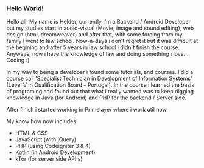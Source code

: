 ### **Hello World!**

Hello all! My name is Helder, currently I'm a Backend / Android
Developer but my studies start in audio-visual (Movie, image and sound
editing), web design (html, dreamweaver) and after that, with some
forcing from my family i went to law school. Now-a-days i don't regret
it but it was difficult at the begining and after 5 years in law school
i didn´t finish the course. Anyways, now i have the knowledge of law and
doing something i love... Coding :)

In my way to being a developer i found some tutorials, and courses. I
did a course call 'Specialist Technician in Development of Information
Systems' (Level V in Qualification Board - Portugal). In the course i
learned the basis of programing and found out that what i really wanted
was to keep digging knowledge in Java (for Android) and PHP for the
backend / Server side.

After finish i started working in Primelayer where i work util now.

My know how now includes:
- HTML & CSS
- JavaScript (with jQuery)
- PHP (using Codeigniter 3 & 4)
- Kotlin (in Android Development)
- kTor (for server side API's)

